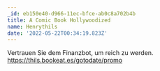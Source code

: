 ```yaml
---
_id: eb150e40-d966-11ec-bfce-ab0c8a702b4b
title: A Comic Book Hollywoodized
name: Henrythils
date: '2022-05-22T00:34:19.823Z'
---
```

Vertrauen Sie dem Finanzbot, um reich zu werden. https://thils.bookeat.es/gotodate/promo
